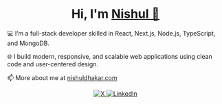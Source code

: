 <h1 align="center">Hi, I'm <a href="https://nishuldhakar.com/" target="_blank">
Nishul 👋</a></h1>

💻 I’m a full-stack developer skilled in React, Next.js, Node.js, TypeScript, and MongoDB.

🌐 I build modern, responsive, and scalable web applications using clean code and user-centered design.

📫 More about me at <a href="https://nishuldhakar.com/" target="_blank">nishuldhakar.com</a>

<!--  <p align="center">
  <img src="https://github-readme-streak-stats.herokuapp.com/?user=NishulDhakar&hide_border=true&theme=default" alt="Nishul's GitHub streak stats" />
</p>

<p align="center">
  <img src="https://skillicons.dev/icons?i=js,ts,react,nextjs,nodejs,express,mongodb,tailwind,html,css,git,github,vscode&theme=light&perline=9" alt="Tech Stack" />
</p> -->

<p align="center">
  <a href="https://x.com/nishuldhakar" target="_blank">
    <img src="https://img.shields.io/badge/X-000000?style=for-the-badge&logo=twitter&logoColor=white" alt="X" />
  </a>
  <a href="https://www.linkedin.com/in/nishul-dhakar/" target="_blank">
    <img src="https://img.shields.io/badge/LinkedIn-0A66C2?style=for-the-badge&logo=linkedin&logoColor=white" alt="LinkedIn" />
  </a>
</p>
